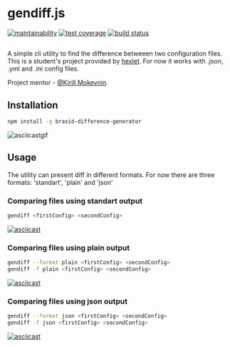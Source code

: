 # gendiff.js
[![maintainability](https://api.codeclimate.com/v1/badges/4c84c295db266ebccdea/maintainability)](https://codeclimate.com/github/brasid/project-lvl2-s381/maintainability)
[![test coverage](https://api.codeclimate.com/v1/badges/4c84c295db266ebccdea/test_coverage)](https://codeclimate.com/github/brasid/project-lvl2-s381/test_coverage)
[![build status](https://travis-ci.org/brasid/project-lvl2-s381.svg?branch=master)](https://travis-ci.org/brasid/project-lvl2-s381)

##
A simple cli utility to find the difference betweeen two configuration files. This is a student's project provided by [hexlet](https://ru.hexlet.io).
For now it works with .json, .yml and .ini config files.

Project mentor - [@Kirill Mokevnin](https://github.com/mokevnin).
##

## Installation
```sh
npm install -g brasid-difference-generator
```
![asciicastgif](https://drive.google.com/file/d/1xKBXnNXBw_2_aakVF7jTxQs7V_iiA9PO/view?usp=sharing)

## Usage
The utility can present diff in different formats. For now there are three formats: 'standart', 'plain' and 'json'
### Comparing files using standart output
```sh
gendiff <firstConfig> <secondConfig>
```
[![asciicast](https://asciinema.org/a/216987.svg)](https://asciinema.org/a/216987)

### Comparing files using plain output
```sh
gendiff --format plain <firstConfig> <secondConfig>
gendiff -f plain <firstConfig> <secondConfig>
```

[![asciicast](https://asciinema.org/a/217073.svg)](https://asciinema.org/a/217073)

### Comparing files using json output
```sh
gendiff --format json <firstConfig> <secondConfig>
gendiff -f json <firstConfig> <secondConfig>
```
[![asciicast](https://asciinema.org/a/217085.svg)](https://asciinema.org/a/217085)
